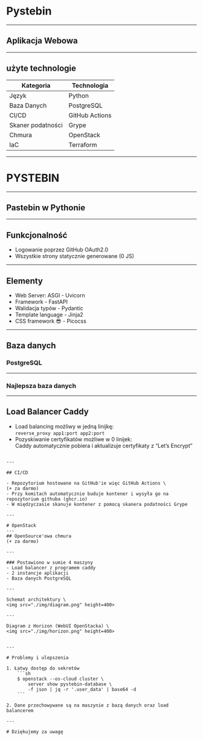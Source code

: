 # Pystebin
---
## Aplikacja Webowa

---

## użyte technologie

| Kategoria         | Technologia    |
| ----------------- | -------------- |
| Język             | Python         |
| Baza Danych       | PostgreSQL     |
| CI/CD             | GitHub Actions |
| Skaner podatności | Grype          |
| Chmura            | OpenStack      |
| IaC               | Terraform      |


---

# PYSTEBIN
---
## Pastebin w Pythonie

---

## Funkcjonalność

- Logowanie poprzez GitHub OAuth2.0
- Wszystkie strony statycznie generowane (0 JS)

---

## Elementy
- Web Server: ASGI - Uvicorn
- Framework - FastAPI
- Walidacja typów - Pydantic
- Template language - Jinja2
- CSS framework 😎 - Picocss


---

## Baza danych
### PostgreSQL 
---
### Najlepsza baza danych


---

## Load Balancer Caddy

- Load balancing możliwy w jedną linijkę:\
    `reverse_proxy app1:port app2:port`
- Pozyskiwanie certyfikatów możliwe w 0 linijek:\
    Caddy automatycznie pobiera i aktualizuje certyfikaty z “Let’s Encrypt”
```

---

## CI/CD

- Repozytorium hostowane na GitHub'ie więc GitHub Actions \
(+ za darmo)
- Przy komitach automatycznie buduje kontener i wysyła go na repozytorium githuba (ghcr.io)
- W międzyczasie skanuje kontener z pomocą skanera podatności Grype

---

# OpenStack
---
## OpenSource'owa chmura
(+ za darmo)

---

### Postawiono w sumie 4 maszyny
- Load balancer z programem caddy
- 2 instancje aplikacji
- Baza danych PostgreSQL

---

Schemat architektury \
<img src="./img/diagram.png" height=400>

---

Diagram z Horizon (WebUI OpenStacka) \
<img src="./img/horizon.png" height=400>


---

# Problemy i ulepszenia

1. Łatwy dostęp do sekretów
    ```sh
    $ openstack --os-cloud cluster \
        server show pystebin-database \
        -f json | jq -r '.user_data' | base64 -d
    ```

2. Dane przechowywane są na maszynie z bazą danych oraz load balancerem

---

# Dziękujemy za uwagę